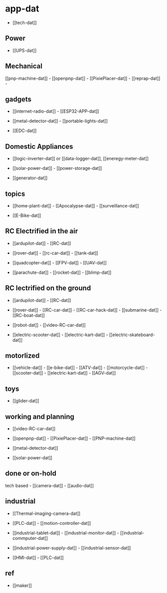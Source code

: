 # app-dat

- [[tech-dat]]


## Power 

- [[UPS-dat]]

## Mechanical 

[[pnp-machine-dat]] - [[openpnp-dat]] - [[PixiePlacer-dat]] - [[reprap-dat]] - 

## gadgets 

- [[internet-radio-dat]] - [[ESP32-APP-dat]]

- [[metal-detector-dat]] - [[portable-lights-dat]]

- [[EDC-dat]]

## Domestic Appliances 

- [[logic-inverter-dat]] or [[data-logger-dat]], [[eneregy-meter-dat]]

- [[solar-power-dat]] - [[power-storage-dat]]
  
- [[generator-dat]]

## topics 

- [[home-plant-dat]] - [[Apocalypse-dat]] - [[surveillance-dat]]

- [[E-Bike-dat]]

## RC Electrified in the air

- [[ardupilot-dat]] - [[RC-dat]]

- [[rover-dat]] - [[rc-car-dat]] - [[tank-dat]]

- [[quadcopter-dat]] - [[FPV-dat]] - [[UAV-dat]]

- [[parachute-dat]] - [[rocket-dat]] - [[blimp-dat]]
  
## RC lectrified on the ground  

- [[ardupilot-dat]] - [[RC-dat]]
  
- [[rover-dat]] - [[RC-car-dat]] - [[RC-car-hack-dat]] - [[submarine-dat]] - [[RC-boat-dat]]

- [[robot-dat]] - [[video-RC-car-dat]]

- [[electric-scooter-dat]] - [[electric-kart-dat]] - [[electric-skateboard-dat]]

## motorlized

- [[vehicle-dat]] - [[e-bike-dat]] - [[ATV-dat]] - [[motorcycle-dat]] - [[scooter-dat]] - [[electric-kart-dat]] - [[AGV-dat]]


## toys 

- [[glider-dat]]

## working and planning

- [[video-RC-car-dat]]

- [[openpnp-dat]] - [[PixiePlacer-dat]] - [[PNP-machine-dat]]

- [[metal-detector-dat]]

- [[solar-power-dat]]



## done or on-hold

tech based - [[camera-dat]] - [[audio-dat]]


## industrial 

- [[Thermal-imaging-camera-dat]]

- [[PLC-dat]] - [[motion-controller-dat]]

- [[industrial-tablet-dat]] - [[industrial-monitor-dat]] - [[industrial-commputer-dat]]

- [[industrial-power-supply-dat]] - [[industrial-sensor-dat]]

- [[HMI-dat]] - [[PLC-dat]]




## ref 

- [[maker]]